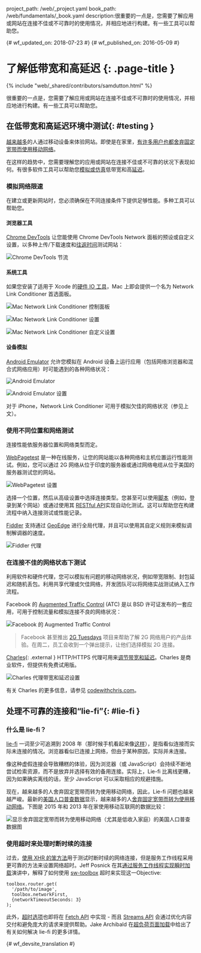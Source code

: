 project_path: /web/_project.yaml
book_path: /web/fundamentals/_book.yaml
description:很重要的一点是，您需要了解应用或网站在连接不佳或不可靠时的使用情况，并相应地进行构建。有一些工具可以帮助您。

{# wf_updated_on: 2018-07-23 #}
{# wf_published_on: 2016-05-09 #}

# 了解低带宽和高延迟 {: .page-title }

{% include "web/_shared/contributors/samdutton.html" %}

很重要的一点是，您需要了解应用或网站在连接不佳或不可靠时的使用情况，并相应地进行构建。有一些工具可以帮助您。

## 在低带宽和高延迟环境中测试{: #testing }

<a href="http://adwords.blogspot.co.uk/2015/05/building-for-next-moment.html">越来越多</a>的人通过移动设备来体验网站。即使是在家里，<a href="https://www.washingtonpost.com/news/the-switch/wp/2016/04/18/new-data-americans-are-abandoning-wired-home-internet/">有许多用户也都舍弃固定宽带而使用移动网络</a>。

在这样的趋势中，您需要理解您的应用或网站在连接不佳或不可靠的状况下表现如何。有很多软件工具可以帮助您[模拟或仿真](https://stackoverflow.com/questions/1584617/simulator-or-emulator-what-is-the-difference)低带宽和高[延迟](https://www.igvita.com/2012/07/19/latency-the-new-web-performance-bottleneck/)。

###  模拟网络限速

在建立或更新网站时，您必须确保在不同连接条件下提供足够性能。多种工具可以帮助您。

####  浏览器工具

[Chrome DevTools](/web/tools/chrome-devtools/network-performance/network-conditions) 让您能使用 Chrome DevTools Network 面板的预设或自定义设置，以多种上传/下载速度和[往返时间](https://www.igvita.com/2012/07/19/latency-the-new-web-performance-bottleneck/)测试网站：

![Chrome DevTools 节流](images/chrome-devtools-throttling.png)

####  系统工具

如果您安装了适用于 Xcode 的[硬件 IO 工具](https://developer.apple.com/downloads/?q=Hardware%20IO%20Tools)，Mac 上即会提供一个名为 Network Link Conditioner 首选面板。

![Mac Network Link Conditioner 控制面板](images/network-link-conditioner-control-panel.png)

![Mac Network Link Conditioner 设置](images/network-link-conditioner-settings.png)

![Mac Network Link Conditioner 自定义设置](images/network-link-conditioner-custom.png)

####  设备模拟

[Android Emulator](http://developer.android.com/tools/devices/emulator.html#netspeed) 允许您模拟在 Android 设备上运行应用（包括网络浏览器和混合式网络应用）时可能遇到的各种网络状况：

![Android Emulator](images/android-emulator.png)

![Android Emulator 设置](images/android-emulator-settings.png)

对于 iPhone，Network Link Conditioner 可用于模拟欠佳的网络状况（参见上文）。

###  使用不同位置和网络测试

连接性能依服务器位置和网络类型而定。

[WebPagetest](https://webpagetest.org) 是一种在线服务，让您的网站能以各种网络和主机位置运行性能测试。例如，您可以通过 2G 网络从位于印度的服务器或通过网络电缆从位于美国的服务器测试您的网站。

![WebPagetest 设置](images/webpagetest.png)

选择一个位置，然后从高级设置中选择连接类型。您甚至可以使用[脚本](https://sites.google.com/a/webpagetest.org/docs/using-webpagetest/scripting)（例如，登录到某个网站）或通过使用其 [RESTful API](https://sites.google.com/a/webpagetest.org/docs/advanced-features/webpagetest-restful-apis)实现自动化测试。这可以帮助您在构建流程中纳入连接测试或性能记录。

[Fiddler](http://www.telerik.com/fiddler) 支持通过 [GeoEdge](http://www.geoedge.com/faq) 进行全局代理，并且可以使用其自定义规则来模拟调制解调器的速度。

![Fiddler 代理](images/fiddler.png)

###  在连接不佳的网络状态下测试

利用软件和硬件代理，您可以模拟有问题的移动网络状况，例如带宽限制、封包延迟和随机丢包。利用共享代理或欠佳网络，开发团队可以将网络实战测试纳入工作流程。

Facebook 的 [Augmented Traffic Control](http://facebook.github.io/augmented-traffic-control/) (ATC) 是以 BSD 许可证发布的一套应用，可用于控制流量和模拟连接不良的网络状况：

![Facebook 的 Augmented Traffic Control](images/augmented-traffic-control.png)

> Facebook 甚至推出 [2G Tuesdays](https://code.facebook.com/posts/1556407321275493/building-for-emerging-markets-the-story-behind-2g-tuesdays/) 项目来帮助了解 2G 网络用户的产品体验。在周二，员工会收到一个弹出提示，让他们选择模拟 2G 连接。

[Charles](https://www.charlesproxy.com/){: .external } HTTP/HTTPS 代理可用来[调节带宽和延迟](http://www.charlesproxy.com/documentation/proxying/throttling/)。Charles 是商业软件，但提供有免费试用版。

![Charles 代理带宽和延迟设置](images/charles.png)

有关 Charles 的更多信息，请参见 [codewithchris.com](http://codewithchris.com/tutorial-using-charles-proxy-with-your-ios-development-and-http-debugging/)。

## 处理不可靠的连接和“lie-fi”{: #lie-fi }

###  什么是 lie-fi？

<a href="http://www.urbandictionary.com/define.php?term=lie-fi">lie-fi</a> 一词至少可追溯到 2008 年（那时候手机看起来像<a href="https://www.mobilegazette.com/2008-phones-wallchart.htm" title="Images of phones from 2008">这样</a>），是指看似连接而实际未连接的情况。浏览器看似已连接上网络，但由于某种原因，实际并未连接。

像这种虚假连接会导致糟糕的体验，因为浏览器（或 JavaScript）会持续不断地尝试检索资源，而不是放弃并选择有效的备用连接。实际上，Lie-fi 比离线更糟，因为如果确实离线的话，至少 JavaScript 可以采取相应的规避措施。

现在，越来越多的人舍弃固定宽带而转为使用移动网络，因此，Lie-fi 问题也越来越严峻。最新的[美国人口普查数据](https://www.ntia.doc.gov/blog/2016/evolving-technologies-change-nature-internet-use)显示，越来越多的人[舍弃固定宽带而转为使用移动网络](https://www.washingtonpost.com/news/the-switch/wp/2016/04/18/new-data-americans-are-abandoning-wired-home-internet/)。下图是 2015 年和 2013 年在家使用移动互联网的数据比较：

<img src="images/home-broadband.png" class="center" alt="显示舍弃固定宽带而转为使用移动网络（尤其是低收入家庭）的美国人口普查数据图">

###  使用超时来处理时断时续的连接

过去，[使用 XHR 的笨方法](http://stackoverflow.com/questions/189430/detect-that-the-internet-connection-is-offline)用于测试时断时续的网络连接，但是服务工作线程采用更可靠的方法来设置网络超时。Jeff Posnick 在其[通过服务工作线程实现瞬时加载](https://youtu.be/jCKZDTtUA2A?t=19m58s)演讲中，解释了如何使用 [sw-toolbox](https://github.com/GoogleChrome/sw-toolbox) 超时来实现这一Objective:


    toolbox.router.get(
      '/path/to/image',
      toolbox.networkFirst,
      {networkTimeoutSeconds: 3}
    );


此外，[超时选项](https://github.com/whatwg/fetch/issues/20)也即将在 [Fetch API](https://developer.mozilla.org/en-US/docs/Web/API/GlobalFetch/fetch) 中实现 - 而且 [Streams API](https://www.w3.org/TR/streams-api/) 会通过优化内容交付和避免庞大的请求来提供帮助。Jake Archibald 在[超负荷页面加载](https://youtu.be/d5_6yHixpsQ?t=6m42s)中给出了有关如何解决 lie-fi 的更多详情。


{# wf_devsite_translation #}
